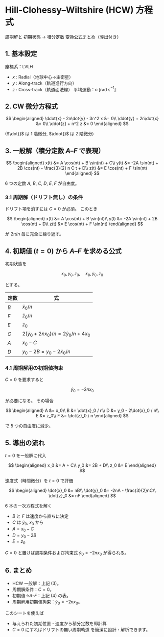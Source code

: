 # Hill-Clohessy–Wiltshire (HCW) 方程式
周期解と 初期状態 → 積分定数 変換公式まとめ（導出付き）

## 1. 基本設定
座標系：LVLH
* $x$ : Radial（地球中心→主衛星）
* $y$ : Along-track（軌道進行方向）
* $z$ : Cross-track（軌道面法線）
平均運動：$n$ [rad s$^{-1}$]

## 2. CW 微分方程式

$$
\begin{aligned}
\ddot{x} - 2n\dot{y} - 3n^2 x &= 0\\
\ddot{y} + 2n\dot{x} &= 0\\
\ddot{z} + n^2 z &= 0
\end{aligned}
$$

($\dot{}$ は 1 階微分, $\ddot{}$ は 2 階微分)

## 3. 一般解（積分定数 $A$–$F$ で表現）

$$
\begin{aligned}
x(t) &= A \cos(nt) + B \sin(nt) + C\\
y(t) &= -2A \sin(nt) + 2B \cos(nt) - \frac{3}{2} n C t + D\\
z(t) &= E \cos(nt) + F \sin(nt)
\end{aligned}
$$

6 つの定数 $A$, $B$, $C$, $D$, $E$, $F$ が自由度。

### 3.1 周期解（ドリフト無し）の条件
ドリフト項を消すには $C = 0$ が必須。
このとき

$$
\begin{aligned}
x(t) &= A \cos(nt) + B \sin(nt)\\
y(t) &= -2A \sin(nt) + 2B \cos(nt) + D\\
z(t) &= E \cos(nt) + F \sin(nt)
\end{aligned}
$$

が $2\pi/n$ 毎に完全に繰り返す。

## 4. 初期値 ($t = 0$) から $A$–$F$ を求める公式
初期状態を

$$
x_0, y_0, z_0, \quad \dot{x}_0, \dot{y}_0, \dot{z}_0
$$

とする。

| 定数 | 式 |
| --- | --- |
| $B$ | $\dot{x}_0 / n$ |
| $F$ | $\dot{z}_0 / n$ |
| $E$ | $z_0$ |
| $C$ | $2(\dot{y}_0 + 2nx_0)/n = 2\dot{y}_0/n + 4x_0$ |
| $A$ | $x_0 - C$ |
| $D$ | $y_0 - 2B = y_0 - 2\dot{x}_0/n$ |

### 4.1 周期解用の初期値拘束
$C = 0$ を要求すると

$$
\dot{y}_0 = -2nx_0
$$

が必要になる。
その場合

$$
\begin{aligned}
A &= x_0\\
B &= \dot{x}_0 / n\\
D &= y_0 - 2\dot{x}_0 / n\\
E &= z_0\\
F &= \dot{z}_0 / n
\end{aligned}
$$

で 5 つの自由度に減少。

## 5. 導出の流れ
$t = 0$ を一般解に代入

$$
\begin{aligned}
x_0 &= A + C\\
y_0 &= 2B + D\\
z_0 &= E
\end{aligned}
$$

速度式（時間微分）を $t = 0$ で評価

$$
\begin{aligned}
\dot{x}_0 &= nB\\
\dot{y}_0 &= -2nA - \frac{3}{2}nC\\
\dot{z}_0 &= nF
\end{aligned}
$$

6 本の一次方程式を解く

* $B$ と $F$ は速度から直ちに決定
* $C$ は $\dot{y}_0$, $x_0$ から
* $A = x_0 - C$
* $D = y_0 - 2B$
* $E = z_0$

$C = 0$ と置けば周期条件および拘束式 $\dot{y}_0 = -2nx_0$ が得られる。

## 6. まとめ
* HCW 一般解：上記 (3)。
* 周期解条件：$C = 0$。
* 初期値→$A$-$F$：上記 (4) の表。
* 周期解用初期値拘束：$\dot{y}_0 = -2nx_0$。

このシートを使えば
* 与えられた初期位置・速度から積分定数を即計算
* $C = 0$ にすればドリフトの無い周期軌道
を簡潔に設計・解析できます。